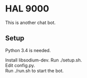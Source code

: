 HAL 9000
========================

This is another chat bot.

Setup
------------------------
Python 3.4 is needed.

Install libsodium-dev.
Run ./setup.sh.  
Edit config.py.  
Run ./run.sh to start the bot.  
